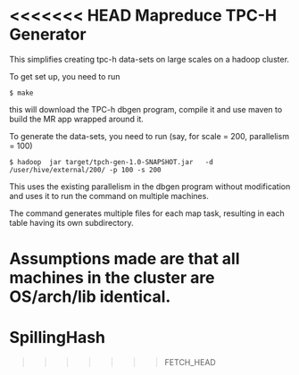 <<<<<<< HEAD
Mapreduce TPC-H Generator
=========================

This simplifies creating tpc-h data-sets on large scales on a hadoop cluster.

To get set up, you need to run

	$ make 

this will download the TPC-h dbgen program, compile it and use maven to build the MR app wrapped around it.

To generate the data-sets, you need to run (say, for scale = 200, parallelism = 100)

	$ hadoop  jar target/tpch-gen-1.0-SNAPSHOT.jar   -d /user/hive/external/200/ -p 100 -s 200 

This uses the existing parallelism in the dbgen program without modification and uses it to run the command on multiple machines.

The command generates multiple files for each map task, resulting in each table having its own subdirectory.

Assumptions made are that all machines in the cluster are OS/arch/lib identical.
=======
SpillingHash
============
>>>>>>> FETCH_HEAD
